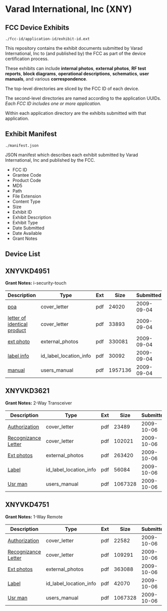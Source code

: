 # Varad International, Inc (XNY)
## FCC Device Exhibits

```
./fcc-id/application-id/exhibit-id.ext
```

This repository contains the exhibit documents submitted by Varad International, Inc to (and published by) the FCC as part of the device certification process.

These exhibits can include **internal photos**, **external photos**, **RF test reports**, **block diagrams**, **operational descriptions**, **schematics**, **user manuals**, and various **correspondence**.

The top-level directories are sliced by the FCC ID of each device.

The second-level directories are named according to the application UUIDs. *Each FCC ID includes one or more application.*

Within each application directory are the exhibits submitted with that application. 

## Exhibit Manifest

```
./manifest.json
```

JSON manifest which describes each exhibit submitted by Varad International, Inc and published by the FCC.

- FCC ID
- Grantee Code
- Product Code
- MD5
- Path
- File Extension
- Content Type
- Size
- Exhibit ID
- Exhibit Description
- Exhibit Type
- Date Submitted
- Date Available
- Grant Notes

## Device List
## XNYVKD4951
**Grant Notes:** i-security-touch

| Description | Type | Ext | Size | Submitted | Available |
| ----------- | ---- | --- | ---- | --------- | --------- |
| [poa](XNYVKD4951/2aaecf2ba9d2355ff44db9db7ef5d2d4/1164404.pdf) | cover_letter | pdf | 24020 | 2009-09-04 | 2009-09-07 |
| [letter of identical product](XNYVKD4951/2aaecf2ba9d2355ff44db9db7ef5d2d4/1164405.pdf) | cover_letter | pdf | 33893 | 2009-09-04 | 2009-09-07 |
| [ext photo](XNYVKD4951/2aaecf2ba9d2355ff44db9db7ef5d2d4/1164407.pdf) | external_photos | pdf | 330081 | 2009-09-04 | 2009-09-07 |
| [label info](XNYVKD4951/2aaecf2ba9d2355ff44db9db7ef5d2d4/1164406.pdf) | id_label_location_info | pdf | 30092 | 2009-09-04 | 2009-09-07 |
| [manual](XNYVKD4951/2aaecf2ba9d2355ff44db9db7ef5d2d4/1164408.pdf) | users_manual | pdf | 1957136 | 2009-09-04 | 2009-09-07 |
## XNYVKD3621
**Grant Notes:** 2-Way Transceiver

| Description | Type | Ext | Size | Submitted | Available |
| ----------- | ---- | --- | ---- | --------- | --------- |
| [Authorization](XNYVKD3621/2df739985e2715a7eaefbd507afde6c5/1180282.pdf) | cover_letter | pdf | 23489 | 2009-10-06 | 2009-10-07 |
| [Recognizance Letter](XNYVKD3621/2df739985e2715a7eaefbd507afde6c5/1180286.pdf) | cover_letter | pdf | 102021 | 2009-10-06 | 2009-10-07 |
| [Ext photos](XNYVKD3621/2df739985e2715a7eaefbd507afde6c5/1180285.pdf) | external_photos | pdf | 263420 | 2009-10-06 | 2009-10-07 |
| [Label](XNYVKD3621/2df739985e2715a7eaefbd507afde6c5/1180284.pdf) | id_label_location_info | pdf | 56084 | 2009-10-06 | 2009-10-07 |
| [Usr man](XNYVKD3621/2df739985e2715a7eaefbd507afde6c5/1180245.pdf) | users_manual | pdf | 1067328 | 2009-10-06 | 2009-10-07 |
## XNYVKD4751
**Grant Notes:** 1-Way Remote

| Description | Type | Ext | Size | Submitted | Available |
| ----------- | ---- | --- | ---- | --------- | --------- |
| [Authorization](XNYVKD4751/d595d283e733a159d1d9a4652933bea5/1180246.pdf) | cover_letter | pdf | 22582 | 2009-10-06 | 2009-10-07 |
| [Recognizance Letter](XNYVKD4751/d595d283e733a159d1d9a4652933bea5/1180248.pdf) | cover_letter | pdf | 109291 | 2009-10-06 | 2009-10-07 |
| [Ext photos](XNYVKD4751/d595d283e733a159d1d9a4652933bea5/1180244.pdf) | external_photos | pdf | 363088 | 2009-10-06 | 2009-10-07 |
| [Label](XNYVKD4751/d595d283e733a159d1d9a4652933bea5/1180247.pdf) | id_label_location_info | pdf | 42070 | 2009-10-06 | 2009-10-07 |
| [Usr man](XNYVKD4751/d595d283e733a159d1d9a4652933bea5/1180245.pdf) | users_manual | pdf | 1067328 | 2009-10-06 | 2009-10-07 |
